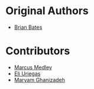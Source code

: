 # Original Authors
- [Brian Bates](https://github.com/brian-bates)

# Contributors
- [Marcus Medley](https://github.com/mdmedley)
- [Eli Uriegas](https://github.com/seemethere)
- [Maryam Ghanizadeh](https://github.com/maloochpich)
